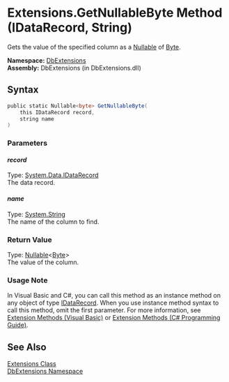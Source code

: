 Extensions.GetNullableByte Method (IDataRecord, String)
=======================================================
Gets the value of the specified column as a [Nullable<T>][1] of [Byte][2].

**Namespace:** [DbExtensions][3]  
**Assembly:** DbExtensions (in DbExtensions.dll)

Syntax
------

```csharp
public static Nullable<byte> GetNullableByte(
	this IDataRecord record,
	string name
)
```

### Parameters

#### *record*
Type: [System.Data.IDataRecord][4]  
The data record.

#### *name*
Type: [System.String][5]  
The name of the column to find.

### Return Value
Type: [Nullable][1]&lt;[Byte][2]>  
The value of the column.
### Usage Note
In Visual Basic and C#, you can call this method as an instance method on any object of type [IDataRecord][4]. When you use instance method syntax to call this method, omit the first parameter. For more information, see [Extension Methods (Visual Basic)][6] or [Extension Methods (C# Programming Guide)][7].

See Also
--------
[Extensions Class][8]  
[DbExtensions Namespace][3]  

[1]: http://msdn.microsoft.com/en-us/library/b3h38hb0
[2]: http://msdn.microsoft.com/en-us/library/yyb1w04y
[3]: ../README.md
[4]: http://msdn.microsoft.com/en-us/library/93wb1heh
[5]: http://msdn.microsoft.com/en-us/library/s1wwdcbf
[6]: http://msdn.microsoft.com/en-us/library/bb384936.aspx
[7]: http://msdn.microsoft.com/en-us/library/bb383977.aspx
[8]: README.md